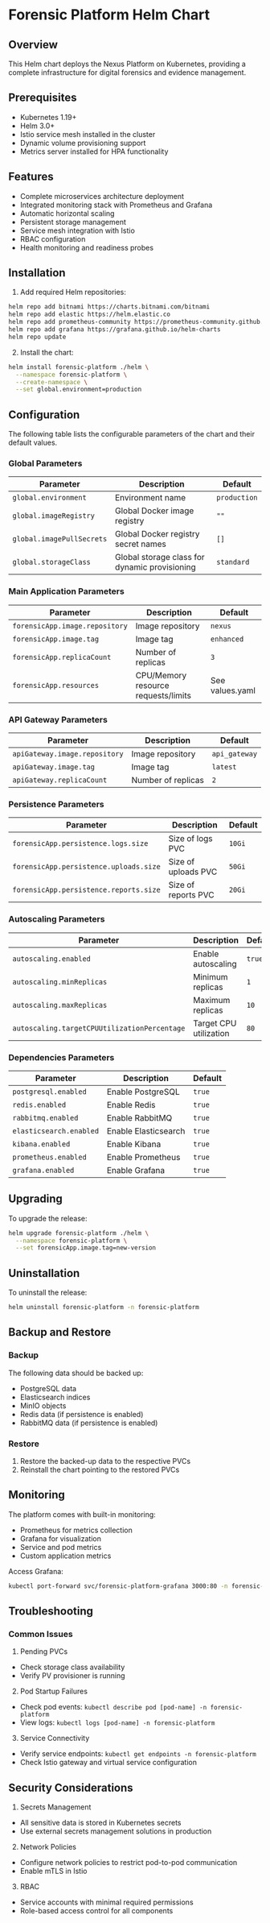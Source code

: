 # Forensic Platform Helm Chart

## Overview
This Helm chart deploys the Nexus Platform on Kubernetes, providing a complete infrastructure for digital forensics and evidence management.

## Prerequisites
- Kubernetes 1.19+
- Helm 3.0+
- Istio service mesh installed in the cluster
- Dynamic volume provisioning support
- Metrics server installed for HPA functionality

## Features
- Complete microservices architecture deployment
- Integrated monitoring stack with Prometheus and Grafana
- Automatic horizontal scaling
- Persistent storage management
- Service mesh integration with Istio
- RBAC configuration
- Health monitoring and readiness probes

## Installation

1. Add required Helm repositories:
```bash
helm repo add bitnami https://charts.bitnami.com/bitnami
helm repo add elastic https://helm.elastic.co
helm repo add prometheus-community https://prometheus-community.github.io/helm-charts
helm repo add grafana https://grafana.github.io/helm-charts
helm repo update
```

2. Install the chart:
```bash
helm install forensic-platform ./helm \
  --namespace forensic-platform \
  --create-namespace \
  --set global.environment=production
```

## Configuration

The following table lists the configurable parameters of the chart and their default values.

### Global Parameters

| Parameter | Description | Default |
|-----------|-------------|----------|
| `global.environment` | Environment name | `production` |
| `global.imageRegistry` | Global Docker image registry | `""` |
| `global.imagePullSecrets` | Global Docker registry secret names | `[]` |
| `global.storageClass` | Global storage class for dynamic provisioning | `standard` |

### Main Application Parameters

| Parameter | Description | Default |
|-----------|-------------|----------|
| `forensicApp.image.repository` | Image repository | `nexus` |
| `forensicApp.image.tag` | Image tag | `enhanced` |
| `forensicApp.replicaCount` | Number of replicas | `3` |
| `forensicApp.resources` | CPU/Memory resource requests/limits | See values.yaml |

### API Gateway Parameters

| Parameter | Description | Default |
|-----------|-------------|----------|
| `apiGateway.image.repository` | Image repository | `api_gateway` |
| `apiGateway.image.tag` | Image tag | `latest` |
| `apiGateway.replicaCount` | Number of replicas | `2` |

### Persistence Parameters

| Parameter | Description | Default |
|-----------|-------------|----------|
| `forensicApp.persistence.logs.size` | Size of logs PVC | `10Gi` |
| `forensicApp.persistence.uploads.size` | Size of uploads PVC | `50Gi` |
| `forensicApp.persistence.reports.size` | Size of reports PVC | `20Gi` |

### Autoscaling Parameters

| Parameter | Description | Default |
|-----------|-------------|----------|
| `autoscaling.enabled` | Enable autoscaling | `true` |
| `autoscaling.minReplicas` | Minimum replicas | `1` |
| `autoscaling.maxReplicas` | Maximum replicas | `10` |
| `autoscaling.targetCPUUtilizationPercentage` | Target CPU utilization | `80` |

### Dependencies Parameters

| Parameter | Description | Default |
|-----------|-------------|----------|
| `postgresql.enabled` | Enable PostgreSQL | `true` |
| `redis.enabled` | Enable Redis | `true` |
| `rabbitmq.enabled` | Enable RabbitMQ | `true` |
| `elasticsearch.enabled` | Enable Elasticsearch | `true` |
| `kibana.enabled` | Enable Kibana | `true` |
| `prometheus.enabled` | Enable Prometheus | `true` |
| `grafana.enabled` | Enable Grafana | `true` |

## Upgrading

To upgrade the release:
```bash
helm upgrade forensic-platform ./helm \
  --namespace forensic-platform \
  --set forensicApp.image.tag=new-version
```

## Uninstallation

To uninstall the release:
```bash
helm uninstall forensic-platform -n forensic-platform
```

## Backup and Restore

### Backup
The following data should be backed up:
- PostgreSQL data
- Elasticsearch indices
- MinIO objects
- Redis data (if persistence is enabled)
- RabbitMQ data (if persistence is enabled)

### Restore
1. Restore the backed-up data to the respective PVCs
2. Reinstall the chart pointing to the restored PVCs

## Monitoring

The platform comes with built-in monitoring:
- Prometheus for metrics collection
- Grafana for visualization
- Service and pod metrics
- Custom application metrics

Access Grafana:
```bash
kubectl port-forward svc/forensic-platform-grafana 3000:80 -n forensic-platform
```

## Troubleshooting

### Common Issues

1. Pending PVCs
- Check storage class availability
- Verify PV provisioner is running

2. Pod Startup Failures
- Check pod events: `kubectl describe pod [pod-name] -n forensic-platform`
- View logs: `kubectl logs [pod-name] -n forensic-platform`

3. Service Connectivity
- Verify service endpoints: `kubectl get endpoints -n forensic-platform`
- Check Istio gateway and virtual service configuration

## Security Considerations

1. Secrets Management
- All sensitive data is stored in Kubernetes secrets
- Use external secrets management solutions in production

2. Network Policies
- Configure network policies to restrict pod-to-pod communication
- Enable mTLS in Istio

3. RBAC
- Service accounts with minimal required permissions
- Role-based access control for all components